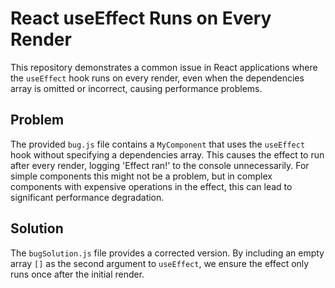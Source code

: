 # React useEffect Runs on Every Render

This repository demonstrates a common issue in React applications where the `useEffect` hook runs on every render, even when the dependencies array is omitted or incorrect, causing performance problems.

## Problem

The provided `bug.js` file contains a `MyComponent` that uses the `useEffect` hook without specifying a dependencies array.  This causes the effect to run after every render, logging 'Effect ran!' to the console unnecessarily.  For simple components this might not be a problem, but in complex components with expensive operations in the effect, this can lead to significant performance degradation.

## Solution

The `bugSolution.js` file provides a corrected version. By including an empty array `[]` as the second argument to `useEffect`, we ensure the effect only runs once after the initial render.